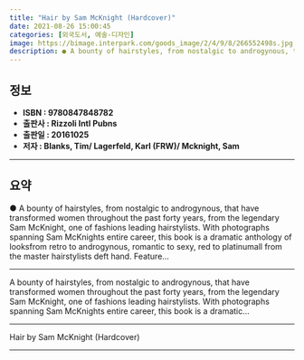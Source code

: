 ```yaml
---
title: "Hair by Sam McKnight (Hardcover)"
date: 2021-08-26 15:00:45
categories: [외국도서, 예술-디자인]
image: https://bimage.interpark.com/goods_image/2/4/9/8/266552498s.jpg
description: ● A bounty of hairstyles, from nostalgic to androgynous, that have transformed women throughout the past forty years, from the legendary Sam McKnight, one of f
---
```


## **정보**

- **ISBN : 9780847848782**
- **출판사 : Rizzoli Intl Pubns**
- **출판일 : 20161025**
- **저자 : Blanks, Tim/ Lagerfeld, Karl (FRW)/ Mcknight, Sam**

------



## **요약**

●  A bounty of hairstyles, from nostalgic to androgynous, that have transformed women throughout the past forty years, from the legendary Sam McKnight, one of fashions leading hairstylists. With photographs spanning Sam McKnights entire career, this book is a dramatic anthology of looksfrom retro to androgynous, romantic to sexy, red to platinumall from the master hairstylists deft hand. Feature...

------

A bounty of hairstyles, from nostalgic to androgynous, that have transformed women throughout the past forty years, from the legendary Sam McKnight, one of fashions leading hairstylists. With photographs spanning Sam McKnights entire career, this book is a dramatic... 

------


Hair by Sam McKnight (Hardcover) 

------


